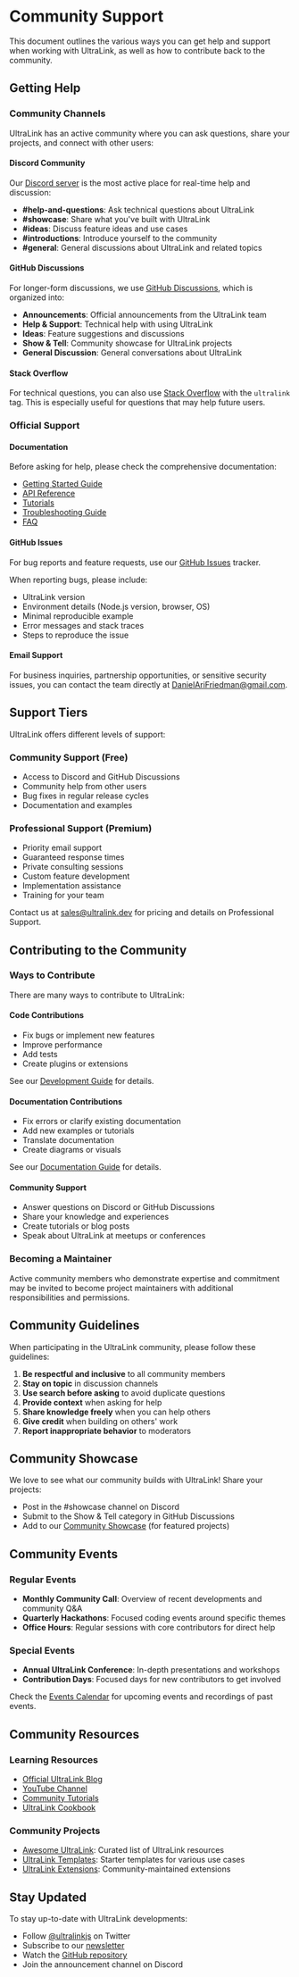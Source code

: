 # Community Support

This document outlines the various ways you can get help and support when working with UltraLink, as well as how to contribute back to the community.

## Getting Help

### Community Channels

UltraLink has an active community where you can ask questions, share your projects, and connect with other users:

#### Discord Community

Our [Discord server](https://discord.gg/ultralink) is the most active place for real-time help and discussion:

- **#help-and-questions**: Ask technical questions about UltraLink
- **#showcase**: Share what you've built with UltraLink
- **#ideas**: Discuss feature ideas and use cases
- **#introductions**: Introduce yourself to the community
- **#general**: General discussions about UltraLink and related topics

#### GitHub Discussions

For longer-form discussions, we use [GitHub Discussions](https://github.com/ultralink/ultralink/discussions), which is organized into:

- **Announcements**: Official announcements from the UltraLink team
- **Help & Support**: Technical help with using UltraLink
- **Ideas**: Feature suggestions and discussions
- **Show & Tell**: Community showcase for UltraLink projects
- **General Discussion**: General conversations about UltraLink

#### Stack Overflow

For technical questions, you can also use [Stack Overflow](https://stackoverflow.com/questions/tagged/ultralink) with the `ultralink` tag. This is especially useful for questions that may help future users.

### Official Support

#### Documentation

Before asking for help, please check the comprehensive documentation:

- [Getting Started Guide](./getting-started/introduction.md)
- [API Reference](./api/README.md)
- [Tutorials](./tutorials/)
- [Troubleshooting Guide](./troubleshooting.md)
- [FAQ](./faq.md)

#### GitHub Issues

For bug reports and feature requests, use our [GitHub Issues](https://github.com/ultralink/ultralink/issues) tracker.

When reporting bugs, please include:
- UltraLink version
- Environment details (Node.js version, browser, OS)
- Minimal reproducible example
- Error messages and stack traces
- Steps to reproduce the issue

#### Email Support

For business inquiries, partnership opportunities, or sensitive security issues, you can contact the team directly at DanielAriFriedman@gmail.com.

## Support Tiers

UltraLink offers different levels of support:

### Community Support (Free)

- Access to Discord and GitHub Discussions
- Community help from other users
- Bug fixes in regular release cycles
- Documentation and examples

### Professional Support (Premium)

- Priority email support
- Guaranteed response times
- Private consulting sessions
- Custom feature development
- Implementation assistance
- Training for your team

Contact us at sales@ultralink.dev for pricing and details on Professional Support.

## Contributing to the Community

### Ways to Contribute

There are many ways to contribute to UltraLink:

#### Code Contributions

- Fix bugs or implement new features
- Improve performance
- Add tests
- Create plugins or extensions

See our [Development Guide](./contributing/development.md) for details.

#### Documentation Contributions

- Fix errors or clarify existing documentation
- Add new examples or tutorials
- Translate documentation
- Create diagrams or visuals

See our [Documentation Guide](./contributing/documentation.md) for details.

#### Community Support

- Answer questions on Discord or GitHub Discussions
- Share your knowledge and experiences
- Create tutorials or blog posts
- Speak about UltraLink at meetups or conferences

### Becoming a Maintainer

Active community members who demonstrate expertise and commitment may be invited to become project maintainers with additional responsibilities and permissions.

## Community Guidelines

When participating in the UltraLink community, please follow these guidelines:

1. **Be respectful and inclusive** to all community members
2. **Stay on topic** in discussion channels
3. **Use search before asking** to avoid duplicate questions
4. **Provide context** when asking for help
5. **Share knowledge freely** when you can help others
6. **Give credit** when building on others' work
7. **Report inappropriate behavior** to moderators

## Community Showcase

We love to see what our community builds with UltraLink! Share your projects:

- Post in the #showcase channel on Discord
- Submit to the Show & Tell category in GitHub Discussions
- Add to our [Community Showcase](https://ultralink.dev/showcase) (for featured projects)

## Community Events

### Regular Events

- **Monthly Community Call**: Overview of recent developments and community Q&A
- **Quarterly Hackathons**: Focused coding events around specific themes
- **Office Hours**: Regular sessions with core contributors for direct help

### Special Events

- **Annual UltraLink Conference**: In-depth presentations and workshops
- **Contribution Days**: Focused days for new contributors to get involved

Check the [Events Calendar](https://ultralink.dev/events) for upcoming events and recordings of past events.

## Community Resources

### Learning Resources

- [Official UltraLink Blog](https://blog.ultralink.dev)
- [YouTube Channel](https://youtube.com/ultralinkjs)
- [Community Tutorials](https://ultralink.dev/tutorials)
- [UltraLink Cookbook](https://cookbook.ultralink.dev)

### Community Projects

- [Awesome UltraLink](https://github.com/ultralink/awesome-ultralink): Curated list of UltraLink resources
- [UltraLink Templates](https://github.com/ultralink/templates): Starter templates for various use cases
- [UltraLink Extensions](https://github.com/ultralink/extensions): Community-maintained extensions

## Stay Updated

To stay up-to-date with UltraLink developments:

- Follow [@ultralinkjs](https://twitter.com/ultralinkjs) on Twitter
- Subscribe to our [newsletter](https://ultralink.dev/newsletter)
- Watch the [GitHub repository](https://github.com/ultralink/ultralink)
- Join the announcement channel on Discord 